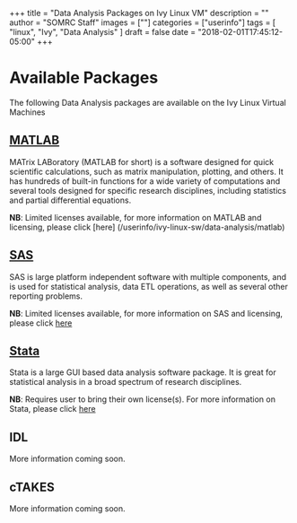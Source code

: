 +++
title = "Data Analysis Packages on Ivy Linux VM"
description = ""
author = "SOMRC Staff"
images = [""]
categories = ["userinfo"]
tags = [
    "linux", 
    "Ivy",
    "Data Analysis"
]
draft = false
date = "2018-02-01T17:45:12-05:00"
+++
# Available Packages
The following Data Analysis packages are available on the Ivy Linux Virtual Machines

## [MATLAB](/userinfo/ivy-linux-sw/data-analysis/matlab)

MATrix LABoratory (MATLAB for short) is a software designed for quick scientific calculations, such as matrix manipulation, plotting, and others.
It has hundreds of built-in functions for a wide variety of computations and several tools designed for specific 
research disciplines, including statistics and partial differential equations.

**NB**: Limited licenses available, for more information on MATLAB and licensing, please click [here] (/userinfo/ivy-linux-sw/data-analysis/matlab)


## [SAS](/userinfo/ivy-linux-sw/data-analysis/sas)

SAS is large platform independent software with multiple components, and is used for statistical analysis, data ETL operations, as well as several other
reporting problems. 

**NB**: Limited licenses available, for more information on SAS and licensing, please click [here](/userinfo/ivy-linux-sw/data-analysis/sas) 


## [Stata](/userinfo/ivy-linux-sw/data-analysis/stata)

Stata is a large GUI based data analysis software package. It is great for statistical analysis in a broad spectrum of research disciplines. 

**NB**: Requires user to bring their own license(s). For more information on Stata, please click [here](/userinfo/ivy-linux-sw/data-analysis/stata)

## IDL

More information coming soon.

## cTAKES

More information coming soon. 